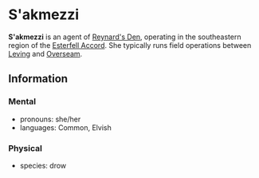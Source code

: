# S'akmezzi

**S'akmezzi** is an agent of [Reynard's Den](../reynards-den.md), operating in the southeastern region of the [Esterfell Accord](../../../societies/esterfell-accord/). She typically runs field operations between [Leving](../../../societies/esterfell-accord/leving/) and [Overseam](../../../societies/esterfell-accord/overseam.md).

## Information

### Mental

- pronouns: she/her
- languages: Common, Elvish

### Physical

- species: drow
